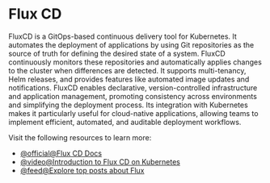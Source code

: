 # Flux CD

FluxCD is a GitOps-based continuous delivery tool for Kubernetes. It automates the deployment of applications by using Git repositories as the source of truth for defining the desired state of a system. FluxCD continuously monitors these repositories and automatically applies changes to the cluster when differences are detected. It supports multi-tenancy, Helm releases, and provides features like automated image updates and notifications. FluxCD enables declarative, version-controlled infrastructure and application management, promoting consistency across environments and simplifying the deployment process. Its integration with Kubernetes makes it particularly useful for cloud-native applications, allowing teams to implement efficient, automated, and auditable deployment workflows.

Visit the following resources to learn more:

- [@official@Flux CD Docs](https://docs.fluxcd.io/)
- [@video@Introduction to Flux CD on Kubernetes](https://www.youtube.com/watch?v=X5W_706-jSY)
- [@feed@Explore top posts about Flux](https://app.daily.dev/tags/flux?ref=roadmapsh)
